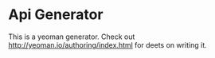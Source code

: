 # Api Generator

This is a yeoman generator. Check out http://yeoman.io/authoring/index.html for deets on writing it.

